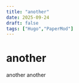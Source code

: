 ```yaml
---
title: "another"
date: 2025-09-24
draft: false
tags: ["Hugo","PaperMod"]
---
```



# another

another
another
